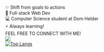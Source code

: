 
✨ Shift from goals to actions<br>👯 Full-stack Web Dev<br>💻 Computer Science student at Dom Helder<br>⚡ Always learning!<br>FEEL FREE TO CONNECT WITH ME!<br><a href = "https://linktr.ee/marcellocavazza" target="_blank"><img src="https://img.shields.io/badge/linktree-39E09B?style=for-the-badge&logo=linktree&logoColor=white"></a><br>
[![Top Langs](https://github-readme-stats.vercel.app/api/top-langs/?username=marcellocavazza&hide=css,html&layout=donut)](https://github.com/marcellocavazza/github-readme-stats)
